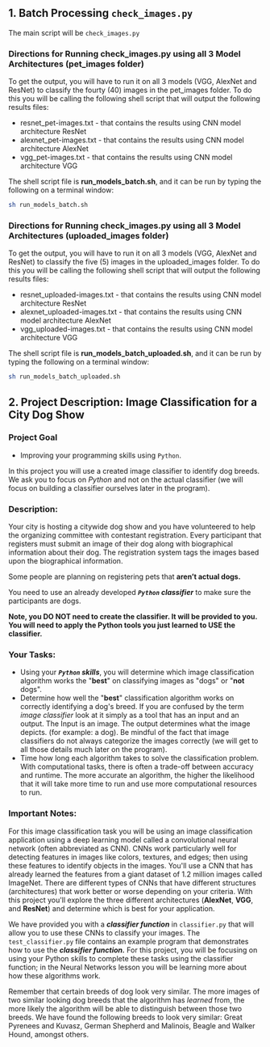 ## 1. Batch Processing ```check_images.py```
The main script will be ```check_images.py```

### Directions for Running check_images.py using all 3 Model Architectures (pet_images folder)
To get the output, you will have to run it on all 3 models (VGG, AlexNet and ResNet) to classify the fourty (40) images in the pet_images folder. To do this you will be calling the following shell script that will output the following results files:

- resnet_pet-images.txt - that contains the results using CNN model architecture ResNet
- alexnet_pet-images.txt - that contains the results using CNN model architecture AlexNet
- vgg_pet-images.txt - that contains the results using CNN model architecture VGG

The shell script file is **run_models_batch.sh**, and it can be run by typing the following on a terminal window:
```sh
sh run_models_batch.sh
```

### Directions for Running check_images.py using all 3 Model Architectures (uploaded_images folder)
To get the output, you will have to run it on all 3 models (VGG, AlexNet and ResNet) to classify the five (5) images in the uploaded_images folder. To do this you will be calling the following shell script that will output the following results files:

- resnet_uploaded-images.txt - that contains the results using CNN model architecture ResNet
- alexnet_uploaded-images.txt - that contains the results using CNN model architecture AlexNet
- vgg_uploaded-images.txt - that contains the results using CNN model architecture VGG

The shell script file is **run_models_batch_uploaded.sh**, and it can be run by typing the following on a terminal window:
```sh
sh run_models_batch_uploaded.sh
```

## 2. Project Description: Image Classification for a City Dog Show
### Project Goal
- Improving your programming skills using ```Python```.

In this project you will use a created image classifier to identify dog breeds. We ask you to focus on _Python_ and not on the actual classifier (we will focus on building a classifier ourselves later in the program).

### Description:
Your city is hosting a citywide dog show and you have volunteered to help the organizing committee with contestant registration. Every participant that registers must submit an image of their dog along with biographical information about their dog. The registration system tags the images based upon the biographical information.

Some people are planning on registering pets that **aren’t actual dogs.**

You need to use an already developed **_```Python``` classifier_** to make sure the participants are dogs.

**Note, you DO NOT need to create the classifier. It will be provided to you. You will need to apply the Python tools you just learned to USE the classifier.**

### Your Tasks:
- Using your **_```Python``` skills_**, you will determine which image classification algorithm works the "**best**" on classifying images as "dogs" or "**not** dogs".
- Determine how well the "**best**" classification algorithm works on correctly identifying a dog's breed.
If you are confused by the term _image classifier_ look at it simply as a tool that has an input and an output. The Input is an image. The output determines what the image depicts. (for example: a dog). Be mindful of the fact that image classifiers do not always categorize the images correctly (we will get to all those details much later on the program).
- Time how long each algorithm takes to solve the classification problem. With computational tasks, there is often a trade-off between accuracy and runtime. The more accurate an algorithm, the higher the likelihood that it will take more time to run and use more computational resources to run.

### Important Notes:
For this image classification task you will be using an image classification application using a deep learning model called a convolutional neural network (often abbreviated as CNN). CNNs work particularly well for detecting features in images like colors, textures, and edges; then using these features to identify objects in the images. You'll use a CNN that has already learned the features from a giant dataset of 1.2 million images called ImageNet. There are different types of CNNs that have different structures (architectures) that work better or worse depending on your criteria. With this project you'll explore the three different architectures (**AlexNet**, **VGG**, and **ResNet**) and determine which is best for your application.

We have provided you with a **_classifier function_** in ```classifier.py``` that will allow you to use these CNNs to classify your images. The ```test_classifier.py``` file contains an example program that demonstrates how to use the **_classifier function._** For this project, you will be focusing on using your Python skills to complete these tasks using the classifier function; in the Neural Networks lesson you will be learning more about how these algorithms work.

Remember that certain breeds of dog look very similar. The more images of two similar looking dog breeds that the algorithm has _learned_ from, the more likely the algorithm will be able to distinguish between those two breeds. We have found the following breeds to look very similar: Great Pyrenees and Kuvasz, German Shepherd and Malinois, Beagle and Walker Hound, amongst others.
